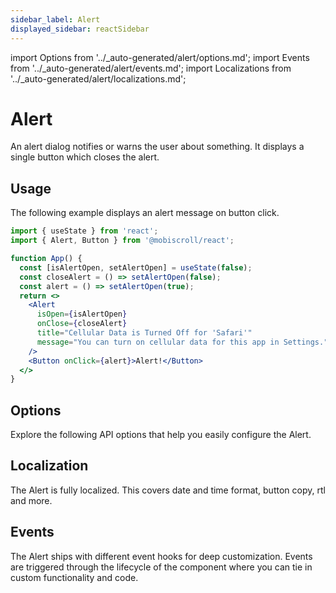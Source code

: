 ```yaml
---
sidebar_label: Alert
displayed_sidebar: reactSidebar
---
```


import Options from '../\_auto-generated/alert/options.md';
import Events from '../\_auto-generated/alert/events.md';
import Localizations from '../\_auto-generated/alert/localizations.md';

# Alert

An alert dialog notifies or warns the user about something. It displays a single button which closes the alert.

## Usage

The following example displays an alert message on button click.

```jsx
import { useState } from 'react';
import { Alert, Button } from '@mobiscroll/react';

function App() {
  const [isAlertOpen, setAlertOpen] = useState(false);
  const closeAlert = () => setAlertOpen(false);
  const alert = () => setAlertOpen(true);
  return <>
    <Alert
      isOpen={isAlertOpen}
      onClose={closeAlert}
      title="Cellular Data is Turned Off for 'Safari'"
      message="You can turn on cellular data for this app in Settings."
    />
    <Button onClick={alert}>Alert!</Button>
  </>
}
```

<div className="option-list">

## Options
Explore the following API options that help you easily configure the Alert.

<Options />

## Localization
The Alert is fully localized. This covers date and time format, button copy, rtl and more.

<Localizations />

## Events
The Alert ships with different event hooks for deep customization. Events are triggered through the lifecycle of the component where you can tie in custom functionality and code.

<Events />

</div>
